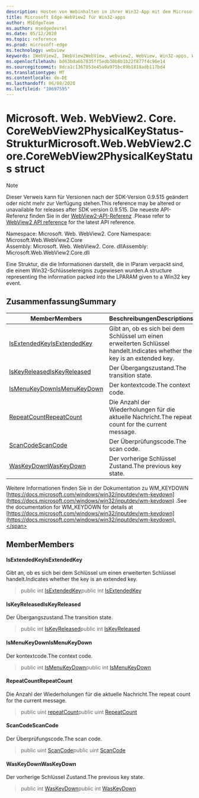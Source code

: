 ```yaml
---
description: Hosten von Webinhalten in ihrer Win32-App mit dem Microsoft Edge WebView2-Steuerelement
title: Microsoft Edge-WebView2 für Win32-apps
author: MSEdgeTeam
ms.author: msedgedevrel
ms.date: 05/12/2020
ms.topic: reference
ms.prod: microsoft-edge
ms.technology: webview
keywords: IWebView2, IWebView2WebView, webview2, WebView, Win32-apps, Win32, Edge, ICoreWebView2, ICoreWebView2Controller, Browser-Steuerelement, Edge-HTML
ms.openlocfilehash: bd63bda6b7835ff5edb30b8b1b22f877f4c96e14
ms.sourcegitcommit: 8dca1c1367853e45a0a975bc89b1818adb117bd4
ms.translationtype: MT
ms.contentlocale: de-DE
ms.lasthandoff: 06/08/2020
ms.locfileid: "10697595"
---
```

# <span data-ttu-id="18c70-104">Microsoft. Web. WebView2. Core. CoreWebView2PhysicalKeyStatus-Struktur</span><span class="sxs-lookup"><span data-stu-id="18c70-104">Microsoft.Web.WebView2.Core.CoreWebView2PhysicalKeyStatus struct</span></span> 

> [!NOTE]
> <span data-ttu-id="18c70-105">Dieser Verweis kann für Versionen nach der SDK-Version 0.9.515 geändert oder nicht mehr zur Verfügung stehen.</span><span class="sxs-lookup"><span data-stu-id="18c70-105">This reference may be altered or unavailable for releases after SDK version 0.9.515.</span></span> <span data-ttu-id="18c70-106">Die neueste API-Referenz finden Sie in der [WebView2-API-Referenz](../../../webview2-api-reference.md) .</span><span class="sxs-lookup"><span data-stu-id="18c70-106">Please refer to [WebView2 API reference](../../../webview2-api-reference.md) for the latest API reference.</span></span>

<span data-ttu-id="18c70-107">Namespace: Microsoft. Web. WebView2. Core </span><span class="sxs-lookup"><span data-stu-id="18c70-107">Namespace: Microsoft.Web.WebView2.Core</span></span>\
<span data-ttu-id="18c70-108">Assembly: Microsoft. Web. WebView2. Core. dll</span><span class="sxs-lookup"><span data-stu-id="18c70-108">Assembly: Microsoft.Web.WebView2.Core.dll</span></span>

<span data-ttu-id="18c70-109">Eine Struktur, die die Informationen darstellt, die in lParam verpackt sind, die einem Win32-Schlüsselereignis zugewiesen wurden.</span><span class="sxs-lookup"><span data-stu-id="18c70-109">A structure representing the information packed into the LPARAM given to a Win32 key event.</span></span>

## <span data-ttu-id="18c70-110">Zusammenfassung</span><span class="sxs-lookup"><span data-stu-id="18c70-110">Summary</span></span>

 <span data-ttu-id="18c70-111">Member</span><span class="sxs-lookup"><span data-stu-id="18c70-111">Members</span></span>                        | <span data-ttu-id="18c70-112">Beschreibungen</span><span class="sxs-lookup"><span data-stu-id="18c70-112">Descriptions</span></span>
--------------------------------|---------------------------------------------
[<span data-ttu-id="18c70-113">IsExtendedKey</span><span class="sxs-lookup"><span data-stu-id="18c70-113">IsExtendedKey</span></span>](#isextendedkey) | <span data-ttu-id="18c70-114">Gibt an, ob es sich bei dem Schlüssel um einen erweiterten Schlüssel handelt.</span><span class="sxs-lookup"><span data-stu-id="18c70-114">Indicates whether the key is an extended key.</span></span>
[<span data-ttu-id="18c70-115">IsKeyReleased</span><span class="sxs-lookup"><span data-stu-id="18c70-115">IsKeyReleased</span></span>](#iskeyreleased) | <span data-ttu-id="18c70-116">Der Übergangszustand.</span><span class="sxs-lookup"><span data-stu-id="18c70-116">The transition state.</span></span>
[<span data-ttu-id="18c70-117">IsMenuKeyDown</span><span class="sxs-lookup"><span data-stu-id="18c70-117">IsMenuKeyDown</span></span>](#ismenukeydown) | <span data-ttu-id="18c70-118">Der kontextcode.</span><span class="sxs-lookup"><span data-stu-id="18c70-118">The context code.</span></span>
[<span data-ttu-id="18c70-119">RepeatCount</span><span class="sxs-lookup"><span data-stu-id="18c70-119">RepeatCount</span></span>](#repeatcount) | <span data-ttu-id="18c70-120">Die Anzahl der Wiederholungen für die aktuelle Nachricht.</span><span class="sxs-lookup"><span data-stu-id="18c70-120">The repeat count for the current message.</span></span>
[<span data-ttu-id="18c70-121">ScanCode</span><span class="sxs-lookup"><span data-stu-id="18c70-121">ScanCode</span></span>](#scancode) | <span data-ttu-id="18c70-122">Der Überprüfungscode.</span><span class="sxs-lookup"><span data-stu-id="18c70-122">The scan code.</span></span>
[<span data-ttu-id="18c70-123">WasKeyDown</span><span class="sxs-lookup"><span data-stu-id="18c70-123">WasKeyDown</span></span>](#waskeydown) | <span data-ttu-id="18c70-124">Der vorherige Schlüssel Zustand.</span><span class="sxs-lookup"><span data-stu-id="18c70-124">The previous key state.</span></span>

<span data-ttu-id="18c70-125">Weitere Informationen finden Sie in der Dokumentation zu WM_KEYDOWN [https://docs.microsoft.com/windows/win32/inputdev/wm-keydown](https://docs.microsoft.com/windows/win32/inputdev/wm-keydown) .</span><span class="sxs-lookup"><span data-stu-id="18c70-125">See the documentation for WM_KEYDOWN for details at [https://docs.microsoft.com/windows/win32/inputdev/wm-keydown](https://docs.microsoft.com/windows/win32/inputdev/wm-keydown).</span></span>

## <span data-ttu-id="18c70-126">Member</span><span class="sxs-lookup"><span data-stu-id="18c70-126">Members</span></span>

#### <span data-ttu-id="18c70-127">IsExtendedKey</span><span class="sxs-lookup"><span data-stu-id="18c70-127">IsExtendedKey</span></span> 

<span data-ttu-id="18c70-128">Gibt an, ob es sich bei dem Schlüssel um einen erweiterten Schlüssel handelt.</span><span class="sxs-lookup"><span data-stu-id="18c70-128">Indicates whether the key is an extended key.</span></span>

> <span data-ttu-id="18c70-129">public int [IsExtendedKey](#isextendedkey)</span><span class="sxs-lookup"><span data-stu-id="18c70-129">public int [IsExtendedKey](#isextendedkey)</span></span>

#### <span data-ttu-id="18c70-130">IsKeyReleased</span><span class="sxs-lookup"><span data-stu-id="18c70-130">IsKeyReleased</span></span> 

<span data-ttu-id="18c70-131">Der Übergangszustand.</span><span class="sxs-lookup"><span data-stu-id="18c70-131">The transition state.</span></span>

> <span data-ttu-id="18c70-132">public int [IsKeyReleased](#iskeyreleased)</span><span class="sxs-lookup"><span data-stu-id="18c70-132">public int [IsKeyReleased](#iskeyreleased)</span></span>

#### <span data-ttu-id="18c70-133">IsMenuKeyDown</span><span class="sxs-lookup"><span data-stu-id="18c70-133">IsMenuKeyDown</span></span> 

<span data-ttu-id="18c70-134">Der kontextcode.</span><span class="sxs-lookup"><span data-stu-id="18c70-134">The context code.</span></span>

> <span data-ttu-id="18c70-135">public int [IsMenuKeyDown](#ismenukeydown)</span><span class="sxs-lookup"><span data-stu-id="18c70-135">public int [IsMenuKeyDown](#ismenukeydown)</span></span>

#### <span data-ttu-id="18c70-136">RepeatCount</span><span class="sxs-lookup"><span data-stu-id="18c70-136">RepeatCount</span></span> 

<span data-ttu-id="18c70-137">Die Anzahl der Wiederholungen für die aktuelle Nachricht.</span><span class="sxs-lookup"><span data-stu-id="18c70-137">The repeat count for the current message.</span></span>

> <span data-ttu-id="18c70-138">public uint [repeatCount](#repeatcount)</span><span class="sxs-lookup"><span data-stu-id="18c70-138">public uint [RepeatCount](#repeatcount)</span></span>

#### <span data-ttu-id="18c70-139">ScanCode</span><span class="sxs-lookup"><span data-stu-id="18c70-139">ScanCode</span></span> 

<span data-ttu-id="18c70-140">Der Überprüfungscode.</span><span class="sxs-lookup"><span data-stu-id="18c70-140">The scan code.</span></span>

> <span data-ttu-id="18c70-141">public uint [ScanCode](#scancode)</span><span class="sxs-lookup"><span data-stu-id="18c70-141">public uint [ScanCode](#scancode)</span></span>

#### <span data-ttu-id="18c70-142">WasKeyDown</span><span class="sxs-lookup"><span data-stu-id="18c70-142">WasKeyDown</span></span> 

<span data-ttu-id="18c70-143">Der vorherige Schlüssel Zustand.</span><span class="sxs-lookup"><span data-stu-id="18c70-143">The previous key state.</span></span>

> <span data-ttu-id="18c70-144">public int [WasKeyDown](#waskeydown)</span><span class="sxs-lookup"><span data-stu-id="18c70-144">public int [WasKeyDown](#waskeydown)</span></span>

